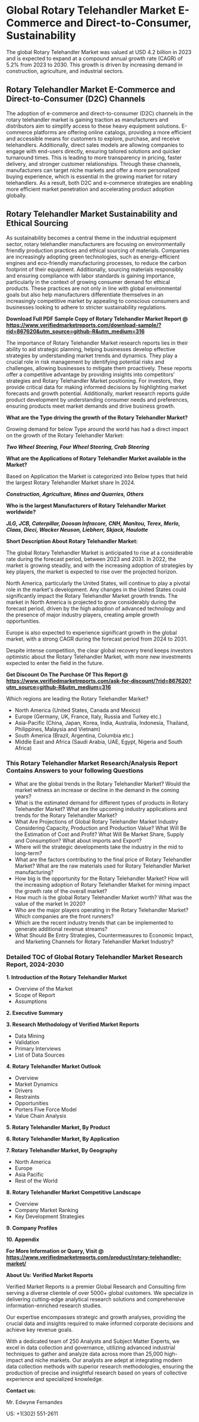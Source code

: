 <h1>Global Rotary Telehandler Market E-Commerce and Direct-to-Consumer, Sustainability</h1><p class=""><p>The global Rotary Telehandler Market was valued at USD 4.2 billion in 2023 and is expected to expand at a compound annual growth rate (CAGR) of 5.2% from 2023 to 2030. This growth is driven by increasing demand in construction, agriculture, and industrial sectors.</p><h2>Rotary Telehandler Market E-Commerce and Direct-to-Consumer (D2C) Channels</h2><p>The adoption of e-commerce and direct-to-consumer (D2C) channels in the rotary telehandler market is gaining traction as manufacturers and distributors aim to simplify access to these heavy equipment solutions. E-commerce platforms are offering online catalogs, providing a more efficient and accessible means for customers to explore, purchase, and receive telehandlers. Additionally, direct sales models are allowing companies to engage with end-users directly, ensuring tailored solutions and quicker turnaround times. This is leading to more transparency in pricing, faster delivery, and stronger customer relationships. Through these channels, manufacturers can target niche markets and offer a more personalized buying experience, which is essential in the growing market for rotary telehandlers. As a result, both D2C and e-commerce strategies are enabling more efficient market penetration and accelerating product adoption globally.</p><h2>Rotary Telehandler Market Sustainability and Ethical Sourcing</h2><p>As sustainability becomes a central theme in the industrial equipment sector, rotary telehandler manufacturers are focusing on environmentally friendly production practices and ethical sourcing of materials. Companies are increasingly adopting green technologies, such as energy-efficient engines and eco-friendly manufacturing processes, to reduce the carbon footprint of their equipment. Additionally, sourcing materials responsibly and ensuring compliance with labor standards is gaining importance, particularly in the context of growing consumer demand for ethical products. These practices are not only in line with global environmental goals but also help manufacturers differentiate themselves in an increasingly competitive market by appealing to conscious consumers and businesses looking to adhere to stricter sustainability regulations.</p></p><p class=""><strong>Download Full PDF Sample Copy of Rotary Telehandler Market Report @ <a href="https://www.verifiedmarketreports.com/download-sample/?rid=867620&utm_source=github-R&utm_medium=316" target="_blank">https://www.verifiedmarketreports.com/download-sample/?rid=867620&utm_source=github-R&utm_medium=316</a></strong></p><p>The importance of&nbsp;Rotary Telehandler Market research reports lies in their ability to aid strategic planning, helping businesses develop effective strategies by understanding market trends and dynamics. They play a crucial role in risk management by identifying potential risks and challenges, allowing businesses to mitigate them proactively. These reports offer a competitive advantage by providing insights into competitors' strategies and Rotary Telehandler Market positioning. For investors, they provide critical data for making informed decisions by highlighting market forecasts and growth potential. Additionally, market research reports guide product development by understanding consumer needs and preferences, ensuring products meet market demands and drive business growth.</p><p><strong>What are the&nbsp;Type driving the growth of the Rotary Telehandler Market?</strong></p><p id="" class="">Growing demand for below Type around the world has had a direct impact on the growth of the Rotary Telehandler Market:</p><p class=""><em><strong>Two Wheel Steering, Four Wheel Steering, Crab Steering</strong></em></p><p class=""><strong>What are the&nbsp;Applications&nbsp;of Rotary Telehandler Market available in the Market?</strong></p><p id="" class="">Based on Application the Market is categorized into Below types that held the largest Rotary Telehandler Market share In 2024.</p><p class=""><em><strong>Construction, Agriculture, Mines and Quarries, Others</strong></em></p><p class=""><strong>Who is the largest Manufacturers of Rotary Telehandler Market worldwide?</strong></p><p><em><strong>JLG, JCB, Caterpillar, Doosan Infracore, CNH, Manitou, Terex, Merlo, Claas, Dieci, Wacker Neuson, Liebherr, Skjack, Haulotte</strong></em></p><p id="" class=""><strong>Short Description About Rotary Telehandler Market:</strong></p><p>The global Rotary Telehandler Market is anticipated to rise at a considerable rate during the forecast period, between 2023 and 2031. In 2022, the market is growing steadily, and with the increasing adoption of strategies by key players, the market is expected to rise over the projected horizon.</p><p>North America, particularly the United States, will continue to play a pivotal role in the market's development. Any changes in the United States could significantly impact the Rotary Telehandler Market growth trends. The market in North America is projected to grow considerably during the forecast period, driven by the high adoption of advanced technology and the presence of major industry players, creating ample growth opportunities.</p><p>Europe is also expected to experience significant growth in the global market, with a strong CAGR during the forecast period from 2024 to 2031.</p><p>Despite intense competition, the clear global recovery trend keeps investors optimistic about the Rotary Telehandler Market, with more new investments expected to enter the field in the future.</p><p id="" class=""><strong>Get Discount On The Purchase Of This Report @ <a href="https://www.verifiedmarketreports.com/ask-for-discount/?rid=867620?utm_source=github-R&utm_medium=316" target="_blank">https://www.verifiedmarketreports.com/ask-for-discount/?rid=867620?utm_source=github-R&utm_medium=316</a></strong></p><p class="">Which regions are leading the Rotary Telehandler Market?</p><ul><li>North America (United States, Canada and Mexico)</li><li>Europe (Germany, UK, France, Italy, Russia and Turkey etc.)</li><li>Asia-Pacific (China, Japan, Korea, India, Australia, Indonesia, Thailand, Philippines, Malaysia and Vietnam)</li><li>South America (Brazil, Argentina, Columbia etc.)</li><li>Middle East and Africa (Saudi Arabia, UAE, Egypt, Nigeria and South Africa)</li></ul><h3 id="" class="">This Rotary Telehandler Market Research/Analysis Report Contains Answers to your following Questions</h3><ul><li>What are the global trends in the Rotary Telehandler Market? Would the market witness an increase or decline in the demand in the coming years?</li><li>What is the estimated demand for different types of products in Rotary Telehandler Market? What are the upcoming industry applications and trends for the Rotary Telehandler Market?</li><li>What Are Projections of Global Rotary Telehandler Market Industry Considering Capacity, Production and Production Value? What Will Be the Estimation of Cost and Profit? What Will Be Market Share, Supply and Consumption? What about imports and Export?</li><li>Where will the strategic developments take the industry in the mid to long-term?</li><li>What are the factors contributing to the final price of Rotary Telehandler Market? What are the raw materials used for Rotary Telehandler Market manufacturing?</li><li>How big is the opportunity for the Rotary Telehandler Market? How will the increasing adoption of Rotary Telehandler Market for mining impact the growth rate of the overall market?</li><li>How much is the global Rotary Telehandler Market worth? What was the value of the market In 2020?</li><li>Who are the major players operating in the Rotary Telehandler Market? Which companies are the front runners?</li><li>Which are the recent industry trends that can be implemented to generate additional revenue streams?</li><li>What Should Be Entry Strategies, Countermeasures to Economic Impact, and Marketing Channels for Rotary Telehandler Market Industry?</li></ul><h3 id="" class="">Detailed TOC of Global Rotary Telehandler Market Research Report, 2024-2030</h3><p id="" class=""><strong>1. Introduction of the Rotary Telehandler Market</strong></p><ul><li>Overview of the Market</li><li>Scope of Report</li><li>Assumptions</li></ul><p id="" class=""><strong>2. Executive Summary</strong></p><p id="" class=""><strong>3. Research Methodology of Verified Market Reports</strong></p><ul><li>Data Mining</li><li>Validation</li><li>Primary Interviews</li><li>List of Data Sources</li></ul><p id="" class=""><strong>4. Rotary Telehandler Market Outlook</strong></p><ul><li>Overview</li><li>Market Dynamics</li><li>Drivers</li><li>Restraints</li><li>Opportunities</li><li>Porters Five Force Model</li><li>Value Chain Analysis</li></ul><p id="" class=""><strong>5. Rotary Telehandler Market, By Product</strong></p><p id="" class=""><strong>6. Rotary Telehandler Market, By Application</strong></p><p id="" class=""><strong>7. Rotary Telehandler Market, By Geography</strong></p><ul><li>North America</li><li>Europe</li><li>Asia Pacific</li><li>Rest of the World</li></ul><p id="" class=""><strong>8. Rotary Telehandler Market Competitive Landscape</strong></p><ul><li>Overview</li><li>Company Market Ranking</li><li>Key Development Strategies</li></ul><p id="" class=""><strong>9. Company Profiles</strong></p><p id="" class=""><strong>10. Appendix</strong></p><p id="" class=""><strong>For More Information or Query, Visit @ <a href="https://www.verifiedmarketreports.com/product/rotary-telehandler-market/" target="_blank">https://www.verifiedmarketreports.com/product/rotary-telehandler-market/</a></strong></p><p id="" class=""><strong>About Us: Verified Market Reports</strong></p><p id="" class="">Verified Market Reports is a premier Global Research and Consulting firm serving a diverse clientele of over 5000+ global customers. We specialize in delivering cutting-edge analytical research solutions and comprehensive information-enriched research studies.</p><p id="" class="">Our expertise encompasses strategic and growth analyses, providing the crucial data and insights required to make informed corporate decisions and achieve key revenue goals.</p><p id="" class="">With a dedicated team of 250 Analysts and Subject Matter Experts, we excel in data collection and governance, utilizing advanced industrial techniques to gather and analyze data across more than 25,000 high-impact and niche markets. Our analysts are adept at integrating modern data collection methods with superior research methodologies, ensuring the production of precise and insightful research based on years of collective experience and specialized knowledge.</p><p id="" class=""><strong>Contact us:</strong></p><p id="" class="">Mr. Edwyne Fernandes</p><p id="" class="">US: +1(302) 551-2611</p>